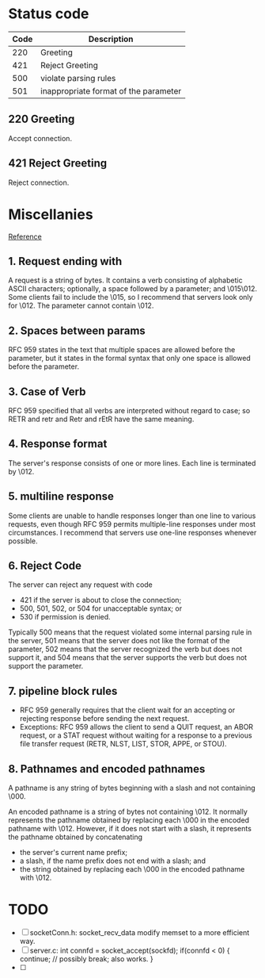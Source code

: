# Status code
| Code | Description |
| ---- | ----------- |
| 220  | Greeting          |
| 421 | Reject Greeting   |
| 500 | violate parsing rules      |
| 501 | inappropriate format of the parameter     |

## 220 Greeting
Accept connection.

## 421 Reject Greeting
Reject connection.

#  Miscellanies
[Reference](http://cr.yp.to/ftp.html)
## 1. Request ending with 
A request is a string of bytes. It contains a verb consisting of alphabetic ASCII characters;
optionally, a space followed by a parameter; and \015\012.
Some clients fail to include the \015, so I recommend that servers look only for \012. The parameter cannot contain \012.

## 2. Spaces between params
RFC 959 states in the text that multiple spaces are allowed before the parameter, but it states in the formal syntax that only one space is allowed before the parameter.

## 3. Case of Verb
RFC 959 specified that all verbs are interpreted without regard to case; so RETR and retr and Retr and rEtR have the same meaning.

## 4. Response format
The server's response consists of one or more lines. Each line is terminated by \012.

## 5. multiline response
Some clients are unable to handle responses longer than one line to various requests, even though RFC 959 permits multiple-line responses under most circumstances. I recommend that servers use one-line responses whenever possible. 

## 6. Reject Code 
The server can reject any request with code

- 421 if the server is about to close the connection;
- 500, 501, 502, or 504 for unacceptable syntax; or
- 530 if permission is denied.

Typically 500 means that the request violated some internal parsing rule in the server, 501 means that the server does not like the format of the parameter, 502 means that the server recognized the verb but does not support it, and 504 means that the server supports the verb but does not support the parameter.

## 7. pipeline block rules
- RFC 959 generally requires that the client wait for an accepting or rejecting response before sending the next request.
- Exceptions: RFC 959 allows the client to send a QUIT request, an ABOR request, or a STAT request without waiting for a response to a previous file transfer request (RETR, NLST, LIST, STOR, APPE, or STOU). 

## 8. Pathnames and encoded pathnames
A pathname is any string of bytes beginning with a slash and not containing \000.

An encoded pathname is a string of bytes not containing \012. It normally represents the pathname obtained by replacing each \000 in the encoded pathname with \012. However, if it does not start with a slash, it represents the pathname obtained by concatenating
- the server's current name prefix;
- a slash, if the name prefix does not end with a slash; and
- the string obtained by replacing each \000 in the encoded pathname with \012.

# TODO

- [ ] socketConn.h: socket_recv_data modify memset to a more efficient way.
- [ ] server.c: int connfd = socket_accept(sockfd);
        if(connfd < 0)
        {
            continue; // possibly break; also works.
        }
- [ ]